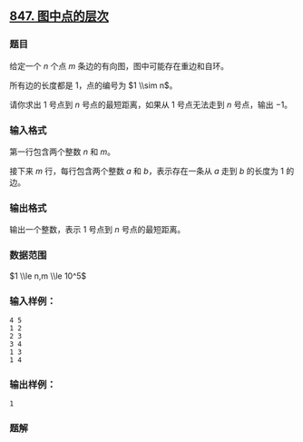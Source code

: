 ## [847\. 图中点的层次](https://www.acwing.com/problem/content/849/)

### 题目

给定一个 $n$ 个点 $m$ 条边的有向图，图中可能存在重边和自环。

所有边的长度都是 $1$，点的编号为 $1 \\sim n$。

请你求出 $1$ 号点到 $n$ 号点的最短距离，如果从 $1$ 号点无法走到 $n$ 号点，输出 $-1$。

### 输入格式

第一行包含两个整数 $n$ 和 $m$。

接下来 $m$ 行，每行包含两个整数 $a$ 和 $b$，表示存在一条从 $a$ 走到 $b$ 的长度为 $1$ 的边。

### 输出格式

输出一个整数，表示 $1$ 号点到 $n$ 号点的最短距离。

### 数据范围

$1 \\le n,m \\le 10^5$

### 输入样例：

```
4 5
1 2
2 3
3 4
1 3
1 4
```

### 输出样例：

```
1
```

### 题解

